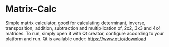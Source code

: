 # Matrix-Calc
Simple matrix calculator, good for calculating determinant, inverse, transposition, addition, subtraction and multiplication of, 2x2, 3x3 and 4x4 matrices. To run, simply open it with Qt creator, configure according to your platform and run.
Qt is available under: https://www.qt.io/download
